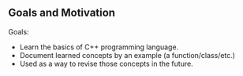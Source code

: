 ## Goals and Motivation

 Goals:
 - Learn the basics of C++ programming language.
 - Document learned concepts by an example (a function/class/etc.)
 - Used as a way to revise those concepts in the future.
